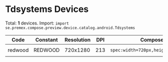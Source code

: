 # Tdsystems Devices

Total: **1** devices. Import: `import se.premex.compose.preview.device.catalog.android.Tdsystems`

| Code | Constant | Resolution | DPI | Compose Spec | Preview Usage |
|------|----------|------------|-----|-------------|---------------|
| redwood | REDWOOD | 720x1280 | 213 | `spec:width=720px,height=1280px,dpi=213` | `@Preview(device = Tdsystems.REDWOOD)` |

<!-- Generated automatically. Do not edit manually. -->
